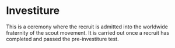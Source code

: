 # Investiture

This is a ceremony where the recruit is admitted into the worldwide fraternity of the scout movement. It is carried out once a recruit has completed and passed the pre-investiture test. 